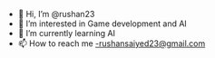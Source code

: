 - 👋 Hi, I’m @rushan23
- 👀 I’m interested in Game development and AI
- 🌱 I’m currently learning AI
- 📫 How to reach me -rushansaiyed23@gmail.com




